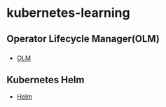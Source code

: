 # kubernetes-learning

## Operator Lifecycle Manager(OLM)

### 

- [OLM](olm/README.md)

## Kubernetes Helm

- [Helm](helm/README.md)

